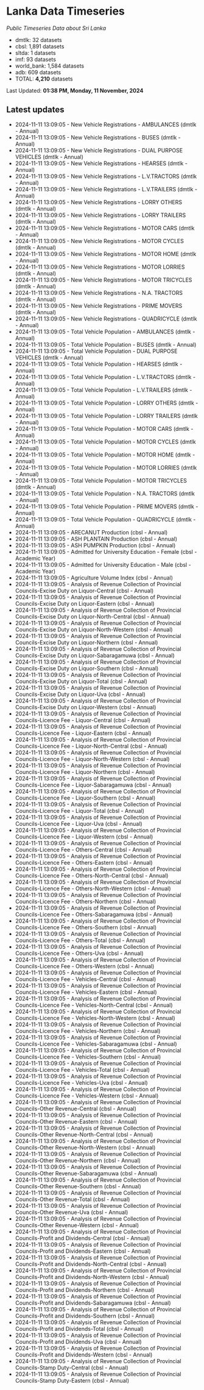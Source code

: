 # Lanka Data Timeseries
*Public Timeseries Data about Sri Lanka*

* dmtlk: 32 datasets
* cbsl: 1,891 datasets
* sltda: 1 datasets
* imf: 93 datasets
* world_bank: 1,584 datasets
* adb: 609 datasets
* TOTAL: **4,210** datasets

Last Updated: **01:38 PM, Monday, 11 November, 2024**

## Latest updates

* 2024-11-11 13:09:05 - New Vehicle Registrations - AMBULANCES (dmtlk - Annual)
* 2024-11-11 13:09:05 - New Vehicle Registrations - BUSES (dmtlk - Annual)
* 2024-11-11 13:09:05 - New Vehicle Registrations - DUAL PURPOSE VEHICLES (dmtlk - Annual)
* 2024-11-11 13:09:05 - New Vehicle Registrations - HEARSES (dmtlk - Annual)
* 2024-11-11 13:09:05 - New Vehicle Registrations - L.V.TRACTORS (dmtlk - Annual)
* 2024-11-11 13:09:05 - New Vehicle Registrations - L.V.TRAILERS (dmtlk - Annual)
* 2024-11-11 13:09:05 - New Vehicle Registrations - LORRY OTHERS (dmtlk - Annual)
* 2024-11-11 13:09:05 - New Vehicle Registrations - LORRY TRAILERS (dmtlk - Annual)
* 2024-11-11 13:09:05 - New Vehicle Registrations - MOTOR CARS (dmtlk - Annual)
* 2024-11-11 13:09:05 - New Vehicle Registrations - MOTOR CYCLES (dmtlk - Annual)
* 2024-11-11 13:09:05 - New Vehicle Registrations - MOTOR HOME (dmtlk - Annual)
* 2024-11-11 13:09:05 - New Vehicle Registrations - MOTOR LORRIES (dmtlk - Annual)
* 2024-11-11 13:09:05 - New Vehicle Registrations - MOTOR TRICYCLES (dmtlk - Annual)
* 2024-11-11 13:09:05 - New Vehicle Registrations - N.A. TRACTORS (dmtlk - Annual)
* 2024-11-11 13:09:05 - New Vehicle Registrations - PRIME MOVERS (dmtlk - Annual)
* 2024-11-11 13:09:05 - New Vehicle Registrations - QUADRICYCLE (dmtlk - Annual)
* 2024-11-11 13:09:05 - Total Vehicle Population - AMBULANCES (dmtlk - Annual)
* 2024-11-11 13:09:05 - Total Vehicle Population - BUSES (dmtlk - Annual)
* 2024-11-11 13:09:05 - Total Vehicle Population - DUAL PURPOSE VEHICLES (dmtlk - Annual)
* 2024-11-11 13:09:05 - Total Vehicle Population - HEARSES (dmtlk - Annual)
* 2024-11-11 13:09:05 - Total Vehicle Population - L.V.TRACTORS (dmtlk - Annual)
* 2024-11-11 13:09:05 - Total Vehicle Population - L.V.TRAILERS (dmtlk - Annual)
* 2024-11-11 13:09:05 - Total Vehicle Population - LORRY OTHERS (dmtlk - Annual)
* 2024-11-11 13:09:05 - Total Vehicle Population - LORRY TRAILERS (dmtlk - Annual)
* 2024-11-11 13:09:05 - Total Vehicle Population - MOTOR CARS (dmtlk - Annual)
* 2024-11-11 13:09:05 - Total Vehicle Population - MOTOR CYCLES (dmtlk - Annual)
* 2024-11-11 13:09:05 - Total Vehicle Population - MOTOR HOME (dmtlk - Annual)
* 2024-11-11 13:09:05 - Total Vehicle Population - MOTOR LORRIES (dmtlk - Annual)
* 2024-11-11 13:09:05 - Total Vehicle Population - MOTOR TRICYCLES (dmtlk - Annual)
* 2024-11-11 13:09:05 - Total Vehicle Population - N.A. TRACTORS (dmtlk - Annual)
* 2024-11-11 13:09:05 - Total Vehicle Population - PRIME MOVERS (dmtlk - Annual)
* 2024-11-11 13:09:05 - Total Vehicle Population - QUADRICYCLE (dmtlk - Annual)
* 2024-11-11 13:09:05 - ARECANUT Production (cbsl - Annual)
* 2024-11-11 13:09:05 - ASH PLANTAIN Production (cbsl - Annual)
* 2024-11-11 13:09:05 - ASH PUMPKIN Production (cbsl - Annual)
* 2024-11-11 13:09:05 - Admitted for University Education - Female (cbsl - Academic Year)
* 2024-11-11 13:09:05 - Admitted for University Education - Male (cbsl - Academic Year)
* 2024-11-11 13:09:05 - Agriculture Volume Index (cbsl - Annual)
* 2024-11-11 13:09:05 - Analysis of Revenue Collection of Provincial Councils-Excise Duty on Liquor-Central (cbsl - Annual)
* 2024-11-11 13:09:05 - Analysis of Revenue Collection of Provincial Councils-Excise Duty on Liquor-Eastern (cbsl - Annual)
* 2024-11-11 13:09:05 - Analysis of Revenue Collection of Provincial Councils-Excise Duty on Liquor-North-Central (cbsl - Annual)
* 2024-11-11 13:09:05 - Analysis of Revenue Collection of Provincial Councils-Excise Duty on Liquor-North-Western (cbsl - Annual)
* 2024-11-11 13:09:05 - Analysis of Revenue Collection of Provincial Councils-Excise Duty on Liquor-Northern (cbsl - Annual)
* 2024-11-11 13:09:05 - Analysis of Revenue Collection of Provincial Councils-Excise Duty on Liquor-Sabaragamuwa (cbsl - Annual)
* 2024-11-11 13:09:05 - Analysis of Revenue Collection of Provincial Councils-Excise Duty on Liquor-Southern (cbsl - Annual)
* 2024-11-11 13:09:05 - Analysis of Revenue Collection of Provincial Councils-Excise Duty on Liquor-Total (cbsl - Annual)
* 2024-11-11 13:09:05 - Analysis of Revenue Collection of Provincial Councils-Excise Duty on Liquor-Uva (cbsl - Annual)
* 2024-11-11 13:09:05 - Analysis of Revenue Collection of Provincial Councils-Excise Duty on Liquor-Western (cbsl - Annual)
* 2024-11-11 13:09:05 - Analysis of Revenue Collection of Provincial Councils-Licence Fee - Liquor-Central (cbsl - Annual)
* 2024-11-11 13:09:05 - Analysis of Revenue Collection of Provincial Councils-Licence Fee - Liquor-Eastern (cbsl - Annual)
* 2024-11-11 13:09:05 - Analysis of Revenue Collection of Provincial Councils-Licence Fee - Liquor-North-Central (cbsl - Annual)
* 2024-11-11 13:09:05 - Analysis of Revenue Collection of Provincial Councils-Licence Fee - Liquor-North-Western (cbsl - Annual)
* 2024-11-11 13:09:05 - Analysis of Revenue Collection of Provincial Councils-Licence Fee - Liquor-Northern (cbsl - Annual)
* 2024-11-11 13:09:05 - Analysis of Revenue Collection of Provincial Councils-Licence Fee - Liquor-Sabaragamuwa (cbsl - Annual)
* 2024-11-11 13:09:05 - Analysis of Revenue Collection of Provincial Councils-Licence Fee - Liquor-Southern (cbsl - Annual)
* 2024-11-11 13:09:05 - Analysis of Revenue Collection of Provincial Councils-Licence Fee - Liquor-Total (cbsl - Annual)
* 2024-11-11 13:09:05 - Analysis of Revenue Collection of Provincial Councils-Licence Fee - Liquor-Uva (cbsl - Annual)
* 2024-11-11 13:09:05 - Analysis of Revenue Collection of Provincial Councils-Licence Fee - Liquor-Western (cbsl - Annual)
* 2024-11-11 13:09:05 - Analysis of Revenue Collection of Provincial Councils-Licence Fee - Others-Central (cbsl - Annual)
* 2024-11-11 13:09:05 - Analysis of Revenue Collection of Provincial Councils-Licence Fee - Others-Eastern (cbsl - Annual)
* 2024-11-11 13:09:05 - Analysis of Revenue Collection of Provincial Councils-Licence Fee - Others-North-Central (cbsl - Annual)
* 2024-11-11 13:09:05 - Analysis of Revenue Collection of Provincial Councils-Licence Fee - Others-North-Western (cbsl - Annual)
* 2024-11-11 13:09:05 - Analysis of Revenue Collection of Provincial Councils-Licence Fee - Others-Northern (cbsl - Annual)
* 2024-11-11 13:09:05 - Analysis of Revenue Collection of Provincial Councils-Licence Fee - Others-Sabaragamuwa (cbsl - Annual)
* 2024-11-11 13:09:05 - Analysis of Revenue Collection of Provincial Councils-Licence Fee - Others-Southern (cbsl - Annual)
* 2024-11-11 13:09:05 - Analysis of Revenue Collection of Provincial Councils-Licence Fee - Others-Total (cbsl - Annual)
* 2024-11-11 13:09:05 - Analysis of Revenue Collection of Provincial Councils-Licence Fee - Others-Uva (cbsl - Annual)
* 2024-11-11 13:09:05 - Analysis of Revenue Collection of Provincial Councils-Licence Fee - Others-Western (cbsl - Annual)
* 2024-11-11 13:09:05 - Analysis of Revenue Collection of Provincial Councils-Licence Fee - Vehicles-Central (cbsl - Annual)
* 2024-11-11 13:09:05 - Analysis of Revenue Collection of Provincial Councils-Licence Fee - Vehicles-Eastern (cbsl - Annual)
* 2024-11-11 13:09:05 - Analysis of Revenue Collection of Provincial Councils-Licence Fee - Vehicles-North-Central (cbsl - Annual)
* 2024-11-11 13:09:05 - Analysis of Revenue Collection of Provincial Councils-Licence Fee - Vehicles-North-Western (cbsl - Annual)
* 2024-11-11 13:09:05 - Analysis of Revenue Collection of Provincial Councils-Licence Fee - Vehicles-Northern (cbsl - Annual)
* 2024-11-11 13:09:05 - Analysis of Revenue Collection of Provincial Councils-Licence Fee - Vehicles-Sabaragamuwa (cbsl - Annual)
* 2024-11-11 13:09:05 - Analysis of Revenue Collection of Provincial Councils-Licence Fee - Vehicles-Southern (cbsl - Annual)
* 2024-11-11 13:09:05 - Analysis of Revenue Collection of Provincial Councils-Licence Fee - Vehicles-Total (cbsl - Annual)
* 2024-11-11 13:09:05 - Analysis of Revenue Collection of Provincial Councils-Licence Fee - Vehicles-Uva (cbsl - Annual)
* 2024-11-11 13:09:05 - Analysis of Revenue Collection of Provincial Councils-Licence Fee - Vehicles-Western (cbsl - Annual)
* 2024-11-11 13:09:05 - Analysis of Revenue Collection of Provincial Councils-Other Revenue-Central (cbsl - Annual)
* 2024-11-11 13:09:05 - Analysis of Revenue Collection of Provincial Councils-Other Revenue-Eastern (cbsl - Annual)
* 2024-11-11 13:09:05 - Analysis of Revenue Collection of Provincial Councils-Other Revenue-North-Central (cbsl - Annual)
* 2024-11-11 13:09:05 - Analysis of Revenue Collection of Provincial Councils-Other Revenue-North-Western (cbsl - Annual)
* 2024-11-11 13:09:05 - Analysis of Revenue Collection of Provincial Councils-Other Revenue-Northern (cbsl - Annual)
* 2024-11-11 13:09:05 - Analysis of Revenue Collection of Provincial Councils-Other Revenue-Sabaragamuwa (cbsl - Annual)
* 2024-11-11 13:09:05 - Analysis of Revenue Collection of Provincial Councils-Other Revenue-Southern (cbsl - Annual)
* 2024-11-11 13:09:05 - Analysis of Revenue Collection of Provincial Councils-Other Revenue-Total (cbsl - Annual)
* 2024-11-11 13:09:05 - Analysis of Revenue Collection of Provincial Councils-Other Revenue-Uva (cbsl - Annual)
* 2024-11-11 13:09:05 - Analysis of Revenue Collection of Provincial Councils-Other Revenue-Western (cbsl - Annual)
* 2024-11-11 13:09:05 - Analysis of Revenue Collection of Provincial Councils-Profit and Dividends-Central (cbsl - Annual)
* 2024-11-11 13:09:05 - Analysis of Revenue Collection of Provincial Councils-Profit and Dividends-Eastern (cbsl - Annual)
* 2024-11-11 13:09:05 - Analysis of Revenue Collection of Provincial Councils-Profit and Dividends-North-Central (cbsl - Annual)
* 2024-11-11 13:09:05 - Analysis of Revenue Collection of Provincial Councils-Profit and Dividends-North-Western (cbsl - Annual)
* 2024-11-11 13:09:05 - Analysis of Revenue Collection of Provincial Councils-Profit and Dividends-Northern (cbsl - Annual)
* 2024-11-11 13:09:05 - Analysis of Revenue Collection of Provincial Councils-Profit and Dividends-Sabaragamuwa (cbsl - Annual)
* 2024-11-11 13:09:05 - Analysis of Revenue Collection of Provincial Councils-Profit and Dividends-Southern (cbsl - Annual)
* 2024-11-11 13:09:05 - Analysis of Revenue Collection of Provincial Councils-Profit and Dividends-Total (cbsl - Annual)
* 2024-11-11 13:09:05 - Analysis of Revenue Collection of Provincial Councils-Profit and Dividends-Uva (cbsl - Annual)
* 2024-11-11 13:09:05 - Analysis of Revenue Collection of Provincial Councils-Profit and Dividends-Western (cbsl - Annual)
* 2024-11-11 13:09:05 - Analysis of Revenue Collection of Provincial Councils-Stamp Duty-Central (cbsl - Annual)
* 2024-11-11 13:09:05 - Analysis of Revenue Collection of Provincial Councils-Stamp Duty-Eastern (cbsl - Annual)